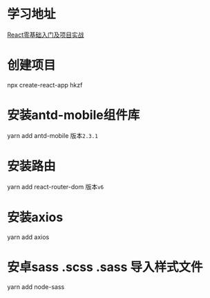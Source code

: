 # 学习地址
[React零基础入门及项目实战](https://www.bilibili.com/video/BV14y4y1g7M4?p=113&spm_id_from=333.880.my_history.page.click)

# 创建项目
npx create-react-app hkzf

# 安装antd-mobile组件库
yarn add antd-mobile
版本`2.3.1`

# 安装路由
yarn add react-router-dom
版本`v6`

# 安装axios
yarn add axios

# 安卓sass .scss .sass 导入样式文件
yarn add node-sass
